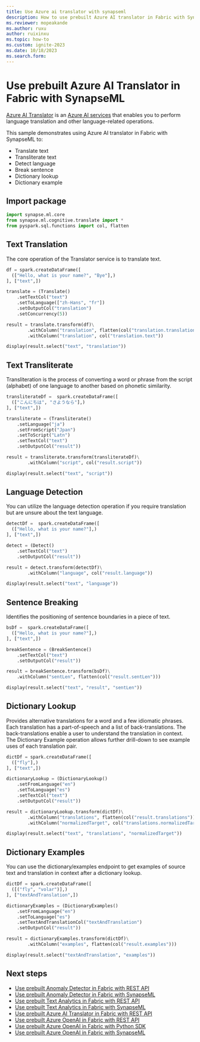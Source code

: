 ```yaml
---
title: Use Azure ai translator with synapseml
description: How to use prebuilt Azure AI translator in Fabric with SynapseML 
ms.reviewer: mopeakande
ms.author: ruxu
author: ruixinxu
ms.topic: how-to
ms.custom: ignite-2023
ms.date: 10/18/2023
ms.search.form:
---
```



# Use prebuilt Azure AI Translator in Fabric with SynapseML

[Azure AI Translator](https://learn.microsoft.com/azure/ai-services/translator/) is an [Azure AI services](https://learn.microsoft.com/azure/ai-services/) that enables you to perform language translation and other language-related operations.

This sample demonstrates using Azure AI translator in Fabric with SynapseML to:

-   Translate text
-   Transliterate text
-   Detect language
-   Break sentence
-   Dictionary lookup
-   Dictionary example

## Import package 

``` Python
import synapse.ml.core
from synapse.ml.cognitive.translate import *
from pyspark.sql.functions import col, flatten
```

## Text Translation

The core operation of the Translator service is to translate text.

``` Python
df = spark.createDataFrame([
  (["Hello, what is your name?", "Bye"],)
], ["text",])

translate = (Translate()
    .setTextCol("text")
    .setToLanguage(["zh-Hans", "fr"])
    .setOutputCol("translation")
    .setConcurrency(5))

result = translate.transform(df)\
        .withColumn("translation", flatten(col("translation.translations")))\
        .withColumn("translation", col("translation.text"))

display(result.select("text", "translation"))
```

## Text Transliterate

Transliteration is the process of converting a word or phrase from the script (alphabet) of one language to another based on phonetic similarity.

``` Python
transliterateDf =  spark.createDataFrame([
  (["こんにちは", "さようなら"],)
], ["text",])

transliterate = (Transliterate()
    .setLanguage("ja")
    .setFromScript("Jpan")
    .setToScript("Latn")
    .setTextCol("text")
    .setOutputCol("result"))

result = transliterate.transform(transliterateDf)\
        .withColumn("script", col("result.script"))

display(result.select("text", "script"))
```

## Language Detection

You can utilize the language detection operation if you require translation but are unsure about the text language.

``` Python
detectDf =  spark.createDataFrame([
  (["Hello, what is your name?"],)
], ["text",])

detect = (Detect()
    .setTextCol("text")
    .setOutputCol("result"))

result = detect.transform(detectDf)\
        .withColumn("language", col("result.language"))

display(result.select("text", "language"))
```

## Sentence Breaking

Identifies the positioning of sentence boundaries in a piece of text.


``` Python
bsDf =  spark.createDataFrame([
  (["Hello, what is your name?"],)
], ["text",])

breakSentence = (BreakSentence()
    .setTextCol("text")
    .setOutputCol("result"))

result = breakSentence.transform(bsDf)\
    .withColumn("sentLen", flatten(col("result.sentLen")))

display(result.select("text", "result", "sentLen"))
```


## Dictionary Lookup

Provides alternative translations for a word and a few idiomatic phrases. Each translation has a part-of-speech and a list of back-translations. The back-translations enable a user to understand the translation in context. The Dictionary Example operation allows further drill-down to see example uses of each translation pair.

``` Python
dictDf = spark.createDataFrame([
  (["fly"],)
], ["text",])

dictionaryLookup = (DictionaryLookup()
    .setFromLanguage("en")
    .setToLanguage("es")
    .setTextCol("text")
    .setOutputCol("result"))

result = dictionaryLookup.transform(dictDf)\
        .withColumn("translations", flatten(col("result.translations")))\
        .withColumn("normalizedTarget", col("translations.normalizedTarget"))

display(result.select("text", "translations", "normalizedTarget"))
```

## Dictionary Examples

You can use the dictionary/examples endpoint to get examples of source text and translation in context after a dictionary lookup.


``` Python
dictDf = spark.createDataFrame([
  ([("fly", "volar")],)
], ["textAndTranslation",])

dictionaryExamples = (DictionaryExamples()
    .setFromLanguage("en")
    .setToLanguage("es")
    .setTextAndTranslationCol("textAndTranslation")
    .setOutputCol("result"))

result = dictionaryExamples.transform(dictDf)\
        .withColumn("examples", flatten(col("result.examples")))

display(result.select("textAndTranslation", "examples"))
```

## Next steps

- [Use prebuilt Anomaly Detector in Fabric with REST API](how-to-use-anomaly-detector-via-rest-api.md)
- [Use prebuilt Anomaly Detector in Fabric with SynapseML](how-to-use-anomaly-detector-via-synapseml.md)
- [Use prebuilt Text Analytics in Fabric with REST API](how-to-use-text-analytics-via-rest-api.md)
- [Use prebuilt Text Analytics in Fabric with SynapseML](how-to-use-text-analytics-via-synapseml.md)
- [Use prebuilt Azure AI Translator in Fabric with REST API](how-to-use-text-translator-via-rest-api.md)
- [Use prebuilt Azure OpenAI in Fabric with REST API](how-to-use-openai-via-rest-api.md)
- [Use prebuilt Azure OpenAI in Fabric with Python SDK](how-to-use-openai-via-python-sdk.md)
- [Use prebuilt Azure OpenAI in Fabric with SynapseML](how-to-use-openai-via-synapseml.md)
